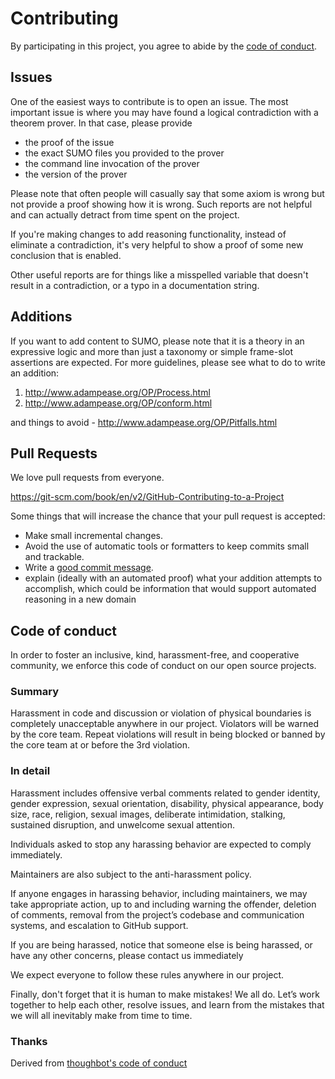 # Contributing

By participating in this project, you agree to abide by the [code of conduct](#code-of-conduct).

## Issues

One of the easiest ways to contribute is to open an issue. The most important issue is where
you may have found a logical contradiction with a theorem prover.  In that case, please provide

* the proof of the issue
* the exact SUMO files you provided to the prover
* the command line invocation of the prover
* the version of the prover

Please note that often people will casually say that some axiom is wrong but not provide
a proof showing how it is wrong.  Such reports are not helpful and can actually detract
from time spent on the project.

If you're making changes to add reasoning functionality, instead of eliminate a contradiction, it's
very helpful to show a proof of some new conclusion that is enabled.

Other useful reports are for things like a misspelled variable that doesn't result
in a contradiction, or a typo in a documentation string.

## Additions

If you want to add content to SUMO, please note that it is a theory in an expressive
logic and more than just a taxonomy or simple frame-slot assertions are expected.
For more guidelines, please see what to do to write an addition:

1. http://www.adampease.org/OP/Process.html
2. http://www.adampease.org/OP/conform.html

and things to avoid - http://www.adampease.org/OP/Pitfalls.html

## Pull Requests

We love pull requests from everyone.

https://git-scm.com/book/en/v2/GitHub-Contributing-to-a-Project

Some things that will increase the chance that your pull request is accepted:

* Make small incremental changes.
* Avoid the use of automatic tools or formatters to keep commits small and trackable.
* Write a [good commit message][commit].
* explain (ideally with an automated proof) what your addition attempts to accomplish,
which could be information that would support automated reasoning in a new domain

[commit]: http://tbaggery.com/2008/04/19/a-note-about-git-commit-messages.html

## Code of conduct

In order to foster an inclusive, kind, harassment-free, and cooperative community, we enforce this code of conduct on our open source projects.

### Summary

Harassment in code and discussion or violation of physical boundaries is completely unacceptable anywhere in our project. Violators will be warned by the core team. Repeat violations will result in being blocked or banned by the core team at or before the 3rd violation.

### In detail

Harassment includes offensive verbal comments related to gender identity, gender expression, sexual orientation, disability, physical appearance, body size, race, religion, sexual images, deliberate intimidation, stalking, sustained disruption, and unwelcome sexual attention.

Individuals asked to stop any harassing behavior are expected to comply immediately.

Maintainers are also subject to the anti-harassment policy.

If anyone engages in harassing behavior, including maintainers, we may take appropriate action, up to and including warning the offender, deletion of comments, removal from the project’s codebase and communication systems, and escalation to GitHub support.

If you are being harassed, notice that someone else is being harassed, or have any other concerns, please contact us immediately

We expect everyone to follow these rules anywhere in our project.

Finally, don't forget that it is human to make mistakes! We all do. Let’s work together to help each other, resolve issues, and learn from the mistakes that we will all inevitably make from time to time.

### Thanks

Derived from [thoughbot's code of conduct](https://thoughtbot.com/open-source-code-of-conduct)
